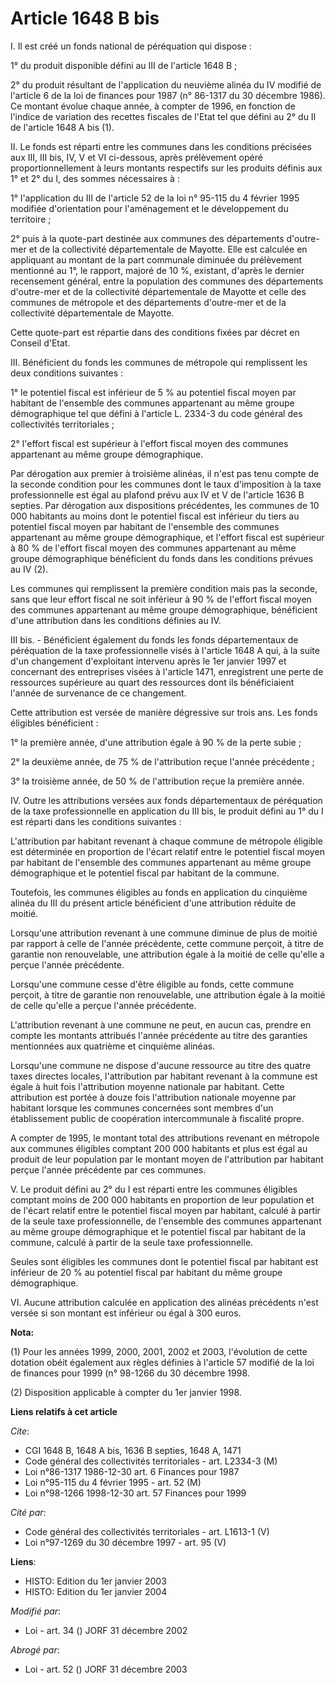 # Article 1648 B bis

I. Il est créé un fonds national de péréquation qui dispose :

1° du produit disponible défini au III de l'article 1648 B ;

2° du produit résultant de l'application du neuvième alinéa du IV modifié de l'article 6 de la loi de finances pour 1987 (n°
86-1317 du 30 décembre 1986). Ce montant évolue chaque année, à compter de 1996, en fonction de l'indice de variation des
recettes fiscales de l'Etat tel que défini au 2° du II de l'article 1648 A bis (1).

II. Le fonds est réparti entre les communes dans les conditions précisées aux III, III bis, IV, V et VI ci-dessous, après
prélèvement opéré proportionnellement à leurs montants respectifs sur les produits définis aux 1° et 2° du I, des sommes
nécessaires à :

1° l'application du III de l'article 52 de la loi n° 95-115 du 4 février 1995 modifiée d'orientation pour l'aménagement et le
développement du territoire ;

2° puis à la quote-part destinée aux communes des départements d'outre-mer et de la collectivité départementale de Mayotte.
Elle est calculée en appliquant au montant de la part communale diminuée du prélèvement mentionné au 1°, le rapport, majoré
de 10 %, existant, d'après le dernier recensement général, entre la population des communes des départements d'outre-mer et
de la collectivité départementale de Mayotte et celle des communes de métropole et des départements d'outre-mer et de la
collectivité départementale de Mayotte.

Cette quote-part est répartie dans des conditions fixées par décret en Conseil d'Etat.

III. Bénéficient du fonds les communes de métropole qui remplissent les deux conditions suivantes :

1° le potentiel fiscal est inférieur de 5 % au potentiel fiscal moyen par habitant de l'ensemble des communes appartenant au
même groupe démographique tel que défini à l'article L. 2334-3 du code général des collectivités territoriales ;

2° l'effort fiscal est supérieur à l'effort fiscal moyen des communes appartenant au même groupe démographique.

Par dérogation aux premier à troisième alinéas, il n'est pas tenu compte de la seconde condition pour les communes dont le
taux d'imposition à la taxe professionnelle est égal au plafond prévu aux IV et V de l'article 1636 B septies. Par dérogation
aux dispositions précédentes, les communes de 10 000 habitants au moins dont le potentiel fiscal est inférieur du tiers au
potentiel fiscal moyen par habitant de l'ensemble des communes appartenant au même groupe démographique, et l'effort fiscal
est supérieur à 80 % de l'effort fiscal moyen des communes appartenant au même groupe démographique bénéficient du fonds dans
les conditions prévues au IV (2).

Les communes qui remplissent la première condition mais pas la seconde, sans que leur effort fiscal ne soit inférieur à 90 %
de l'effort fiscal moyen des communes appartenant au même groupe démographique, bénéficient d'une attribution dans les
conditions définies au IV.

III bis. - Bénéficient également du fonds les fonds départementaux de péréquation de la taxe professionnelle visés à
l'article 1648 A qui, à la suite d'un changement d'exploitant intervenu après le 1er janvier 1997 et concernant des
entreprises visées à l'article 1471, enregistrent une perte de ressources supérieure au quart des ressources dont ils
bénéficiaient l'année de survenance de ce changement.

Cette attribution est versée de manière dégressive sur trois ans. Les fonds éligibles bénéficient :

1° la première année, d'une attribution égale à 90 % de la perte subie ;

2° la deuxième année, de 75 % de l'attribution reçue l'année précédente ;

3° la troisième année, de 50 % de l'attribution reçue la première année.

IV. Outre les attributions versées aux fonds départementaux de péréquation de la taxe professionnelle en application du III
bis, le produit défini au 1° du I est réparti dans les conditions suivantes :

L'attribution par habitant revenant à chaque commune de métropole éligible est déterminée en proportion de l'écart relatif
entre le potentiel fiscal moyen par habitant de l'ensemble des communes appartenant au même groupe démographique et le
potentiel fiscal par habitant de la commune.

Toutefois, les communes éligibles au fonds en application du cinquième alinéa du III du présent article bénéficient d'une
attribution réduite de moitié.

Lorsqu'une attribution revenant à une commune diminue de plus de moitié par rapport à celle de l'année précédente, cette
commune perçoit, à titre de garantie non renouvelable, une attribution égale à la moitié de celle qu'elle a perçue l'année
précédente.

Lorsqu'une commune cesse d'être éligible au fonds, cette commune perçoit, à titre de garantie non renouvelable, une
attribution égale à la moitié de celle qu'elle a perçue l'année précédente.

L'attribution revenant à une commune ne peut, en aucun cas, prendre en compte les montants attribués l'année précédente au
titre des garanties mentionnées aux quatrième et cinquième alinéas.

Lorsqu'une commune ne dispose d'aucune ressource au titre des quatre taxes directes locales, l'attribution par habitant
revenant à la commune est égale à huit fois l'attribution moyenne nationale par habitant. Cette attribution est portée à
douze fois l'attribution nationale moyenne par habitant lorsque les communes concernées sont membres d'un établissement
public de coopération intercommunale à fiscalité propre.

A compter de 1995, le montant total des attributions revenant en métropole aux communes éligibles comptant 200 000 habitants
et plus est égal au produit de leur population par le montant moyen de l'attribution par habitant perçue l'année précédente
par ces communes.

V. Le produit défini au 2° du I est réparti entre les communes éligibles comptant moins de 200 000 habitants en proportion de
leur population et de l'écart relatif entre le potentiel fiscal moyen par habitant, calculé à partir de la seule taxe
professionnelle, de l'ensemble des communes appartenant au même groupe démographique et le potentiel fiscal par habitant de
la commune, calculé à partir de la seule taxe professionnelle.

Seules sont éligibles les communes dont le potentiel fiscal par habitant est inférieur de 20 % au potentiel fiscal par
habitant du même groupe démographique.

VI. Aucune attribution calculée en application des alinéas précédents n'est versée si son montant est inférieur ou égal à 300
euros.

**Nota:**

(1) Pour les années 1999, 2000, 2001, 2002 et 2003, l'évolution de cette dotation obéit également aux règles définies à
l'article 57 modifié de la loi de finances pour 1999 (n° 98-1266 du 30 décembre 1998.

(2) Disposition applicable à compter du 1er janvier 1998.

**Liens relatifs à cet article**

_Cite_:

  - CGI 1648 B, 1648 A bis, 1636 B septies, 1648 A, 1471
  - Code général des collectivités territoriales - art. L2334-3 (M)
  - Loi n°86-1317 1986-12-30 art. 6 Finances pour 1987
  - Loi n°95-115 du 4 février 1995 - art. 52 (M)
  - Loi n°98-1266 1998-12-30 art. 57 Finances pour 1999

_Cité par_:

  - Code général des collectivités territoriales - art. L1613-1 (V)
  - Loi n°97-1269 du 30 décembre 1997 - art. 95 (V)

**Liens**:

  - HISTO: Edition du 1er janvier 2003
  - HISTO: Edition du 1er janvier 2004

_Modifié par_:

  - Loi - art. 34 () JORF 31 décembre 2002

_Abrogé par_:

  - Loi - art. 52 () JORF 31 décembre 2003
